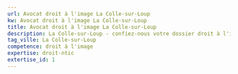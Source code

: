 ```yaml
---
url: Avocat droit à l'image La Colle-sur-Loup
kw: Avocat droit à l'image La Colle-sur-Loup
title: Avocat droit à l'image La Colle-sur-Loup
description: La Colle-sur-Loup - confiez-nous votre dossier droit à l'image
tag_ville: La Colle-sur-Loup
competence: droit à l'image
expertise: droit-ntic
extertise_id: 1
---
```

